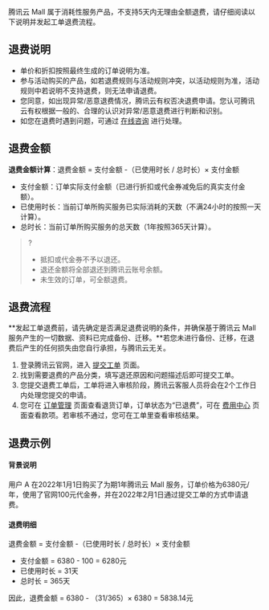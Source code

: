 ﻿腾讯云 Mall 属于消耗性服务产品，不支持5天内无理由全额退费，请仔细阅读以下说明并发起工单退费流程。

 
## 退费说明
- 单价和折扣按照最终生成的订单说明为准。
- 参与活动购买的产品，如若退费规则与活动规则冲突，以活动规则为准，活动规则中若说明不支持退费，则无法申请退费。
- 您同意，如出现异常/恶意退费情况，腾讯云有权否决退费申请。您认可腾讯云有权根据一般的、合理的认识对异常/恶意退费进行判断和识别。
- 如您在退费时遇到问题，可通过 [在线咨询](https://cloud.tencent.com/online-service) 进行处理。

 

## 退费金额

**退费金额计算**：退费金额 = 支付金额 -（已使用时长 / 总时长）× 支付金额

 - 支付金额：订单实际支付金额（已进行折扣或代金券减免后的真实支付金额）。
 - 已使用时长：当前订单所购买服务已实际消耗的天数（不满24小时的按照一天计算）。
 - 总时长：当前订单所购买服务的总天数（1年按照365天计算）。


>?
>- 抵扣或代金券不予以退还。
>- 退还金额将全部退还到腾讯云账号余额。
>- 未生效的订单，可全额退费。

 

## 退费流程

**发起工单退费前，请先确定是否满足退费说明的条件，并确保基于腾讯云 Mall 服务产生的一切数据、资料已完成备份、迁移。**若您未进行备份、迁移，在退费后产生的任何损失由您自行承担，与腾讯云无关。

1. 登录腾讯云官网，进入 [提交工单](https://console.cloud.tencent.com/workorder/category) 页面。
2. 找到需要退费的产品分类，填写退还原因和问题描述后即可提交工单。
2.  您提交退费工单后，工单将进入审核阶段，腾讯云客服人员将会在2个工作日内处理您提交的申请。
3. 您可在 [订单管理](https://console.cloud.tencent.com/deal) 页面查看退货订单，订单状态为“已退费”，可在 [费用中心](https://console.cloud.tencent.com/account) 页面查看款项。若审核不通过，您可在工单里查看审核结果。

 

## 退费示例

#### 背景说明

用户 A 在2022年1月1日购买了为期1年腾讯云 Mall 服务，订单价格为6380元/年，使用了官网100元代金券，并在2022年2月1日通过提交工单的方式申请退费。


#### 退费明细
退费金额 = 支付金额 -（已使用时长 / 总时长）× 支付金额

- 支付金额 = 6380 - 100 = 6280元
- 已使用时长 = 31天
- 总时长 = 365天

因此，退费金额 = 6380 - （31/365）× 6380 = 5838.14元

 

 